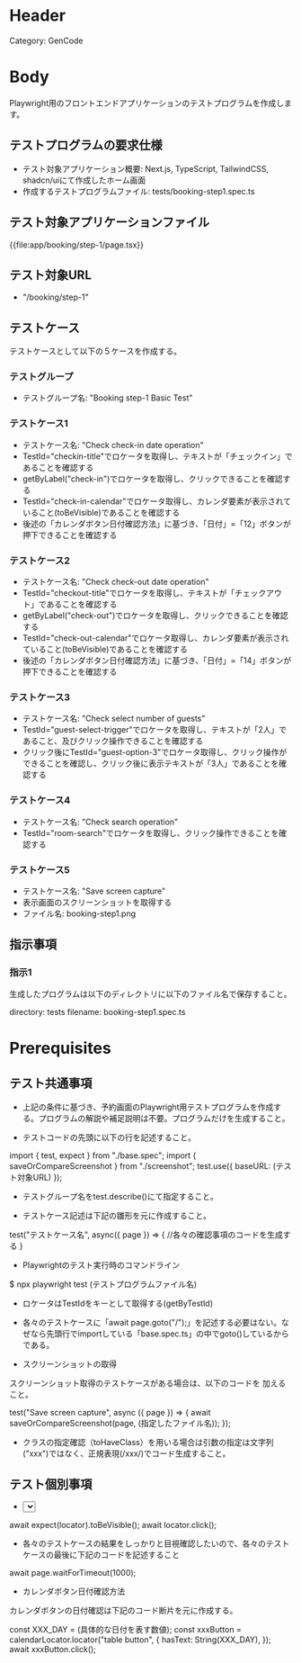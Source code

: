 # Header
Category: GenCode

# Body
Playwright用のフロントエンドアプリケーションのテストプログラムを作成します。

## テストプログラムの要求仕様

- テスト対象アプリケーション概要: Next.js, TypeScript, TailwindCSS, shadcn/uiにて作成したホーム画面
- 作成するテストプログラムファイル: tests/booking-step1.spec.ts

## テスト対象アプリケーションファイル
{{file:app/booking/step-1/page.tsx}}

## テスト対象URL
- "/booking/step-1"

## テストケース
テストケースとして以下の５ケースを作成する。

### テストグループ
- テストグループ名: "Booking step-1 Basic Test"

### テストケース1
- テストケース名: "Check check-in date operation"
- TestId="checkin-title"でロケータを取得し、テキストが「チェックイン」であることを確認する
- getByLabel("check-in")でロケータを取得し、クリックできることを確認する
- TestId="check-in-calendar"でロケータ取得し、カレンダ要素が表示されていること(toBeVisible)であることを確認する
- 後述の「カレンダボタン日付確認方法」に基づき、「日付」=「12」ボタンが押下できることを確認する

### テストケース2
- テストケース名: "Check check-out date operation"
- TestId="checkout-title"でロケータを取得し、テキストが「チェックアウト」であることを確認する
- getByLabel("check-out")でロケータを取得し、クリックできることを確認する
- TestId="check-out-calendar"でロケータ取得し、カレンダ要素が表示されていること(toBeVisible)であることを確認する
- 後述の「カレンダボタン日付確認方法」に基づき、「日付」=「14」ボタンが押下できることを確認する

### テストケース3
- テストケース名: "Check select number of guests"
- TestId="guest-select-trigger"でロケータを取得し、テキストが「2人」であること、及びクリック操作できることを確認する
- クリック後にTestId="guest-option-3"でロケータ取得し、クリック操作ができることを確認し、クリック後に表示テキストが「3人」であることを確認する

### テストケース4
- テストケース名: "Check search operation"
- TestId="room-search"でロケータを取得し、クリック操作できることを確認する

### テストケース5
- テストケース名: "Save screen capture"
- 表示画面のスクリーンショットを取得する
- ファイル名: booking-step1.png


## 指示事項

### 指示1
生成したプログラムは以下のディレクトリに以下のファイル名で保存すること。

directory: tests
filename: booking-step1.spec.ts

# Prerequisites

## テスト共通事項
- 上記の条件に基づき、予約画面のPlaywright用テストプログラムを作成する。プログラムの解説や補足説明は不要。プログラムだけを生成すること。

- テストコードの先頭に以下の行を記述すること。

import { test, expect } from "./base.spec";
import { saveOrCompareScreenshot } from "./screenshot";
test.use({ baseURL: (テスト対象URL) });

- テストグループ名をtest.describe()にて指定すること。

- テストケース記述は下記の雛形を元に作成すること。

test("テストケース名", async({ page }) => {
    //各々の確認事項のコードを生成する
}

- Playwrightのテスト実行時のコマンドライン

$ npx playwright test (テストプログラムファイル名)

- ロケータはTestIdをキーとして取得する(getByTestId)

- 各々のテストケースに「await page.goto("/");」を記述する必要はない。なぜなら先頭行でimportしている「base.spec.ts」の中でgoto()しているからである。

- スクリーンショットの取得

スクリーンショット取得のテストケースがある場合は、以下のコードを
加えること。

  test("Save screen capture", async ({ page }) => {
    await saveOrCompareScreenshot(page, (指定したファイル名));
  });

- クラスの指定確認（toHaveClass）を用いる場合は引数の指定は文字列("xxx")ではなく、正規表現(/xxx/)でコード生成すること。

## テスト個別事項
- <Select>や<Button>の表示確認および操作性確認は下記のコードテンプレートをベースとしてコード記述すること

await expect(locator).toBeVisible();
await locator.click();

- 各々のテストケースの結果をしっかりと目視確認したいので、各々のテストケースの最後に下記のコードを記述すること

await page.waitForTimeout(1000);

- カレンダボタン日付確認方法

カレンダボタンの日付確認は下記のコード断片を元に作成する。

const XXX_DAY = (具体的な日付を表す数値);
const xxxButton = calendarLocator.locator("table button", {
  hasText: String(XXX_DAY),
});
await xxxButton.click();

